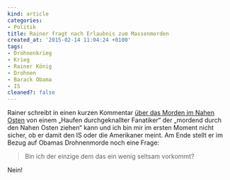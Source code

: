 ```yaml
---
kind: article
categories:
- Politik
title: Rainer fragt nach Erlaubnis zum Massenmorden
created_at: '2015-02-14 11:04:24 +0100'
tags:
- Drohnenkrieg
- Krieg
- Rainer König
- Drohnen
- Barack Obama
- IS
cleaned?: false
---
```


Rainer schreibt in einen kurzen Kommentar [über das Morden im Nahen
Osten](http://koenig-haunstetten.de/2015/02/12/erlaubnis-zum-krieg/) von
einem „Haufen durchgeknallter Fanatiker“ der „mordend durch den Nahen
Osten ziehen“ kann und ich bin mir im ersten Moment nicht sicher, ob er
damit den IS oder die Amerikaner meint. Am Ende stellt er im Bezug auf
Obamas Drohnenmorde noch eine Frage:

> Bin ich der einzige dem das ein wenig seltsam vorkommt?

Nein!
